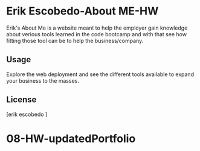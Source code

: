 # Erik Escobedo-About ME-HW

Erik's About Me is a website meant to help the employer gain knowledge about verious tools learned in the code bootcamp and with that see how fitting those tool can be to help the business/company.

## Usage

Explore the web deployment and see the different tools available to expand your business to the masses.

## License
[erik escobedo ]
# 08-HW-updatedPortfolio
